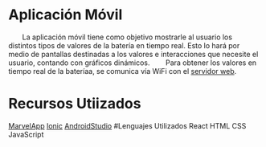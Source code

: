 # Aplicación Móvil 
&nbsp;&nbsp;&nbsp;&nbsp;&nbsp;&nbsp; La aplicación móvil tiene como objetivo mostrarle al usuario los distintos tipos de valores de la batería en tiempo real. Esto lo hará por medio de pantallas destinadas a los valores e interacciones que necesite el usuario, contando con gráficos dinámicos. 
&nbsp;&nbsp;&nbsp;&nbsp;&nbsp;&nbsp; Para obtener los valores en tiempo real de la bateríaa, se comunica vía WiFi con el [servidor web](https://github.com/impatrq/gravicap/tree/main/Servidor_Web).<br>
# Recursos Utiizados 
[MarvelApp](https://marvelapp.com/)
[Ionic](https://ionicframework.com/)
[AndroidStudio](https://developer.android.com/?hl=es-419)
#Lenguajes Utilizados 
React 
HTML
CSS
JavaScript

